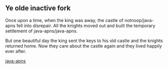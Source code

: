 
Ye olde inactive fork
---------------------

Once upon a time, when the king was away, the castle of notnoop/java-apns
fell into disrepair. All the knights moved out and built the temporary
settlement of java-apns/java-apns.

But one beautiful day the king sent the keys to his old castle and
the knights returned home. Now they care about the castle again
and they lived happily ever after.

[java-apns](http://github.com/notnoop/java-apns)
